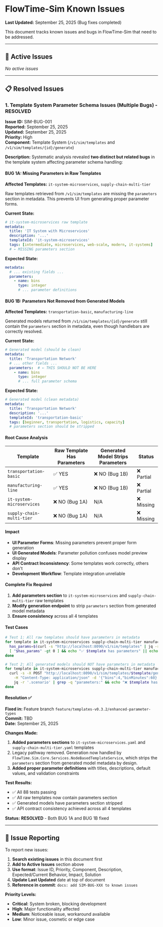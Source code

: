 # FlowTime-Sim Known Issues

**Last Updated:** September 25, 2025 (Bug fixes completed)

This document tracks known issues and bugs in FlowTime-Sim that need to be addressed.

---

## 🐛 Active Issues

*No active issues*

---

## 📋 Resolved Issues

### 1. Template System Parameter Schema Issues (Multiple Bugs) - RESOLVED

**Issue ID:** SIM-BUG-001  
**Reported:** September 25, 2025  
**Updated:** September 25, 2025  
**Priority:** High  
**Component:** Template System (`/v1/sim/templates` and `/v1/sim/templates/{id}/generate`)

**Description:**
Systematic analysis revealed **two distinct but related bugs** in the template system affecting parameter schema handling:

#### **BUG 1A: Missing Parameters in Raw Templates**
**Affected Templates:** `it-system-microservices`, `supply-chain-multi-tier`

Raw templates retrieved from `/v1/sim/templates` are missing the `parameters` section in metadata. This prevents UI from generating proper parameter forms.

**Current State:**
```yaml
# it-system-microservices raw template
metadata:
  title: 'IT System with Microservices'
  description: '...'
  templateId: 'it-system-microservices'
  tags: [intermediate, microservices, web-scale, modern, it-systems]
  # ← MISSING parameters section
```

**Expected State:**
```yaml
metadata:
  # ... existing fields ...
  parameters:
    - name: bins
      type: integer
      # ... parameter definitions
```

#### **BUG 1B: Parameters Not Removed from Generated Models**
**Affected Templates:** `transportation-basic`, `manufacturing-line`

Generated models returned from `/v1/sim/templates/{id}/generate` still contain the `parameters` section in metadata, even though handlebars are correctly resolved.

**Current State:**
```yaml
# Generated model (should be clean)
metadata:
  title: 'Transportation Network'
  # ... other fields ...
  parameters:  # ← THIS SHOULD NOT BE HERE
    - name: bins
      type: integer
      # ... full parameter schema
```

**Expected State:**
```yaml
# Generated model (clean metadata)
metadata:  
  title: 'Transportation Network'
  description: '...'
  templateId: 'transportation-basic'
  tags: [beginner, transportation, logistics, capacity]
  # parameters section should be stripped
```

#### **Root Cause Analysis**

| Template | Raw Template Has Parameters | Generated Model Strips Parameters | Status |
|----------|---------------------------|----------------------------------|--------|
| `transportation-basic` | ✅ YES | ❌ NO (Bug 1B) | ❌ Partial |
| `manufacturing-line` | ✅ YES | ❌ NO (Bug 1B) | ❌ Partial |  
| `it-system-microservices` | ❌ NO (Bug 1A) | N/A | ❌ Missing |
| `supply-chain-multi-tier` | ❌ NO (Bug 1A) | N/A | ❌ Missing |

#### **Impact**
- **UI Parameter Forms**: Missing parameters prevent proper form generation
- **UI Generated Models**: Parameter pollution confuses model preview display  
- **API Contract Inconsistency**: Some templates work correctly, others don't
- **Development Workflow**: Template integration unreliable

#### **Complete Fix Required**
1. **Add parameters section** to `it-system-microservices` and `supply-chain-multi-tier` raw templates
2. **Modify generation endpoint** to strip `parameters` section from generated model metadata
3. **Ensure consistency** across all 4 templates

#### **Test Cases**
```bash
# Test 1: All raw templates should have parameters in metadata  
for template in it-system-microservices supply-chain-multi-tier manufacturing-line transportation-basic; do
  has_params=$(curl -s "http://localhost:8090/v1/sim/templates" | jq -r ".[] | select(.id==\"$template\") | .yaml" | grep -c "parameters:")
  [ "$has_params" -gt 0 ] && echo "✅ $template has parameters" || echo "❌ $template missing parameters"
done

# Test 2: All generated models should NOT have parameters in metadata
for template in it-system-microservices supply-chain-multi-tier manufacturing-line transportation-basic; do  
  curl -s -X POST "http://localhost:8090/v1/sim/templates/$template/generate" \
    -H "Content-Type: application/json" -d '{"bins":4,"binMinutes":60}' | \
    jq -r '.scenario' | grep -q "parameters:" && echo "❌ $template has parameters" || echo "✅ $template clean"
done
```

#### **Resolution** ✅
**Fixed in:** Feature branch `feature/templates-v0.3.2/enhanced-parameter-types`  
**Commit:** TBD  
**Date:** September 25, 2025

**Changes Made:**
1. **Added parameters sections** to `it-system-microservices.yaml` and `supply-chain-multi-tier.yaml` templates  
2. Legacy pathway removed. Generation now handled by `FlowTime.Sim.Core.Services.NodeBasedTemplateService`, which strips the `parameters` section from generated model metadata by design.
3. **Added proper parameter definitions** with titles, descriptions, default values, and validation constraints

**Test Results:**
- ✅ All 88 tests passing
- ✅ All raw templates now contain parameters section
- ✅ Generated models have parameters section stripped
- ✅ API contract consistency achieved across all 4 templates

**Status:** **RESOLVED** - Both BUG 1A and BUG 1B fixed

---

## 📝 Issue Reporting

To report new issues:
1. **Search existing issues** in this document first
2. **Add to Active Issues** section above
3. **Use format**: Issue ID, Priority, Component, Description, Expected/Current Behavior, Impact, Solution
4. **Update Last Updated** date at top of document
5. **Reference in commit**: `docs: add SIM-BUG-XXX to known issues`

**Priority Levels:**
- **Critical**: System broken, blocking development
- **High**: Major functionality affected
- **Medium**: Noticeable issue, workaround available  
- **Low**: Minor issue, cosmetic or edge case